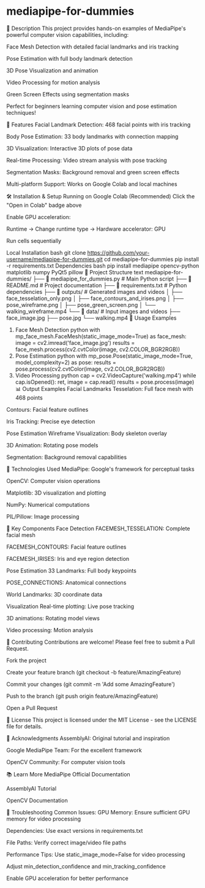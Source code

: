 # mediapipe-for-dummies
📖 Description
This project provides hands-on examples of MediaPipe's powerful computer vision capabilities, including:

Face Mesh Detection with detailed facial landmarks and iris tracking

Pose Estimation with full body landmark detection

3D Pose Visualization and animation

Video Processing for motion analysis

Green Screen Effects using segmentation masks

Perfect for beginners learning computer vision and pose estimation techniques!

🚀 Features
Facial Landmark Detection: 468 facial points with iris tracking

Body Pose Estimation: 33 body landmarks with connection mapping

3D Visualization: Interactive 3D plots of pose data

Real-time Processing: Video stream analysis with pose tracking

Segmentation Masks: Background removal and green screen effects

Multi-platform Support: Works on Google Colab and local machines

🛠️ Installation & Setup
Running on Google Colab (Recommended)
Click the "Open in Colab" badge above

Enable GPU acceleration:

Runtime → Change runtime type → Hardware accelerator: GPU

Run cells sequentially

Local Installation
bash
git clone https://github.com/your-username/mediapipe-for-dummies.git
cd mediapipe-for-dummies
pip install -r requirements.txt
Dependencies
bash
pip install mediapipe opencv-python matplotlib numpy PyQt5 pillow
📁 Project Structure
text
mediapipe-for-dummies/
├── 📄 mediapipe_for_dummies.py     # Main Python script
├── 📄 README.md                    # Project documentation
├── 📄 requirements.txt             # Python dependencies
├── 📂 outputs/                     # Generated images and videos
│   ├── face_tesselation_only.png
│   ├── face_contours_and_irises.png
│   ├── pose_wireframe.png
│   ├── pose_green_screen.png
│   └── walking_wireframe.mp4
└── 📂 data/                        # Input images and videos
    ├── face_image.jpg
    ├── pose.jpg
    └── walking.mp4
🎯 Usage Examples
1. Face Mesh Detection
python
with mp_face_mesh.FaceMesh(static_image_mode=True) as face_mesh:
    image = cv2.imread('face_image.jpg')
    results = face_mesh.process(cv2.cvtColor(image, cv2.COLOR_BGR2RGB))
2. Pose Estimation
python
with mp_pose.Pose(static_image_mode=True, model_complexity=2) as pose:
    results = pose.process(cv2.cvtColor(image, cv2.COLOR_BGR2RGB))
3. Video Processing
python
cap = cv2.VideoCapture('walking.mp4')
while cap.isOpened():
    ret, image = cap.read()
    results = pose.process(image)
📊 Output Examples
Facial Landmarks
Tesselation: Full face mesh with 468 points

Contours: Facial feature outlines

Iris Tracking: Precise eye detection

Pose Estimation
Wireframe Visualization: Body skeleton overlay

3D Animation: Rotating pose models

Segmentation: Background removal capabilities

🧩 Technologies Used
MediaPipe: Google's framework for perceptual tasks

OpenCV: Computer vision operations

Matplotlib: 3D visualization and plotting

NumPy: Numerical computations

PIL/Pillow: Image processing

🔧 Key Components
Face Detection
FACEMESH_TESSELATION: Complete facial mesh

FACEMESH_CONTOURS: Facial feature outlines

FACEMESH_IRISES: Iris and eye region detection

Pose Estimation
33 Landmarks: Full body keypoints

POSE_CONNECTIONS: Anatomical connections

World Landmarks: 3D coordinate data

Visualization
Real-time plotting: Live pose tracking

3D animations: Rotating model views

Video processing: Motion analysis

🤝 Contributing
Contributions are welcome! Please feel free to submit a Pull Request.

Fork the project

Create your feature branch (git checkout -b feature/AmazingFeature)

Commit your changes (git commit -m 'Add some AmazingFeature')

Push to the branch (git push origin feature/AmazingFeature)

Open a Pull Request

📝 License
This project is licensed under the MIT License - see the LICENSE file for details.

🙏 Acknowledgments
AssemblyAI: Original tutorial and inspiration

Google MediaPipe Team: For the excellent framework

OpenCV Community: For computer vision tools

📚 Learn More
MediaPipe Official Documentation

AssemblyAI Tutorial

OpenCV Documentation

🐛 Troubleshooting
Common Issues:
GPU Memory: Ensure sufficient GPU memory for video processing

Dependencies: Use exact versions in requirements.txt

File Paths: Verify correct image/video file paths

Performance Tips:
Use static_image_mode=False for video processing

Adjust min_detection_confidence and min_tracking_confidence

Enable GPU acceleration for better performance

